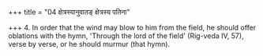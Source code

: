 +++
title = "04 क्षेत्रस्यानुवातङ् क्षेत्रस्य पतिना"

+++
4. In order that the wind may blow to him from the field, he should offer oblations with the hymn, 'Through the lord of the field' (Rig-veda IV, 57), verse by verse, or he should murmur (that hymn).
